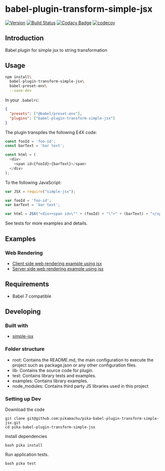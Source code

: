 # babel-plugin-transform-simple-jsx

[![Version](https://img.shields.io/npm/v/babel-plugin-transform-simple-jsx.svg)](https://npmjs.org/package/babel-plugin-transform-simple-jsx)
[![Build Status](https://img.shields.io/travis/pikamachu/pika-babel-plugin-transform-simple-jsx/master.svg)](https://travis-ci.com/pikamachu/pika-babel-plugin-transform-simple-jsx)
[![Codacy Badge](https://api.codacy.com/project/badge/Grade/7a5d465f487e4f55a8e50e8201cc69b1)](https://www.codacy.com/project/antonio.marin.jimenez/pika-babel-plugin-transform-simple-jsx/dashboard?utm_source=github.com&amp;utm_medium=referral&amp;utm_content=pikamachu/pika-babel-plugin-transform-simple-jsx&amp;utm_campaign=Badge_Grade_Dashboard)
[![codecov](https://codecov.io/gh/pikamachu/pika-babel-plugin-transform-simple-jsx/branch/master/graph/badge.svg)](https://codecov.io/gh/pikamachu/pika-babel-plugin-transform-simple-jsx)

## Introduction

Babel plugin for simple jsx to string transformation

## Usage

``` bash
npm install\
  babel-plugin-transform-simple-jsx\
  babel-preset-env\
  --save-dev
```

In your `.babelrc`:

``` json
{
  "presets": ["@babel/preset-env"],
  "plugins": ["babel-plugin-transform-simple-jsx"]
}
```

The plugin transpiles the following E4X code:

``` js
const fooId = 'foo-id';
const barText = 'bar text';

const html = (
  <div>
    <span id={fooId}>{barText}</span>
  </div>
);

```

To the following JavaScript:

``` js
var JSX = require("simple-jsx");

var fooId = 'foo-id';
var barText = 'bar text';

var html = JSX("<div><span id=\"" + (fooId) + "\">" + (barText) + "</span></div>");

```

See tests for more examples and details.

## Examples

### Web Rendering

* [Client side web rendering example using jsx](./examples/web-rendering/client-side/README.md)
* [Server side web rendering example using jsx](./examples/web-rendering/server-side/README.md)


## Requirements

- Babel 7 compatible

## Developing

### Built with

* [simple-jsx](https://github.com/pikamachu/pika-simple-jsx)

### Folder structure

* root: Contains the README.md, the main configuration to execute the project such as package.json or any other configuration files.
* lib: Contains the source code for plugin.
* test: Contains library tests and examples.
* examples: Contains library examples.
* node_modules: Contains third party JS libraries used in this project

### Setting up Dev

Download the code

```shell
git clone git@github.com:pikamachu/pika-babel-plugin-transform-simple-jsx.git
cd pika-babel-plugin-transform-simple-jsx
```

Install dependencies

```shell
bash pika install
```

Run application tests.

```shell
bash pika test
```
